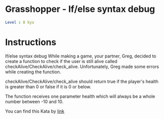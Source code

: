 # Grasshopper - If/else syntax debug

```yaml
Level : 8 kyu
```

# Instructions

If/else syntax debug
While making a game, your partner, Greg, decided to create a function to check if the user is still alive called checkAlive/CheckAlive/check_alive. Unfortunately, Greg made some errors while creating the function.

checkAlive/CheckAlive/check_alive should return true if the player's health is greater than 0 or false if it is 0 or below.

The function receives one parameter health which will always be a whole number between -10 and 10.

You can find this Kata by [link](https://www.codewars.com/kata/57089707fe2d01529f00024a/train/python)
